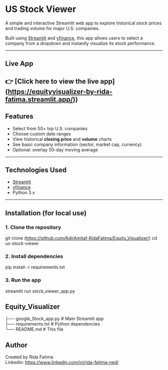 #  US Stock Viewer

A simple and interactive Streamlit web app to explore historical stock prices and trading volume for major U.S. companies.

Built using [Streamlit](https://streamlit.io/) and [yfinance](https://pypi.org/project/yfinance/), this app allows users to select a company from a dropdown and instantly visualize its stock performance.

---

##  Live App

👉 [Click here to view the live app]
(https://equityvisualizer-by-rida-fatima.streamlit.app/))  
---

## Features

- Select from 50+ top U.S. companies
- Choose custom date ranges
- View historical **closing price** and **volume** charts
- See basic company information (sector, market cap, currency)
- Optional: overlay 50-day moving average

---

## Technologies Used

- [Streamlit](https://streamlit.io/)
- [yfinance](https://pypi.org/project/yfinance/)
- Python 3.x

---

## Installation (for local use)


### 1. Clone the repository
git clone (https://github.com/AdirAmitaf-RidaFatima/Equity_Visualizer/)
cd us-stock-viewer

### 2. Install dependencies
pip install -r requirements.txt

### 3. Run the app
streamlit run stock_viewer_app.py

## Equity_Visualizer
├── google_Stock_app.py        # Main Streamlit app<br>
├── requirements.txt           # Python dependencies<br>
└── README.md                  # This file<br>

## Author
Created by Rida Fatima <br>
Linkedin: https://www.linkedin.com/in/rida-fatima-ned/

<br>
